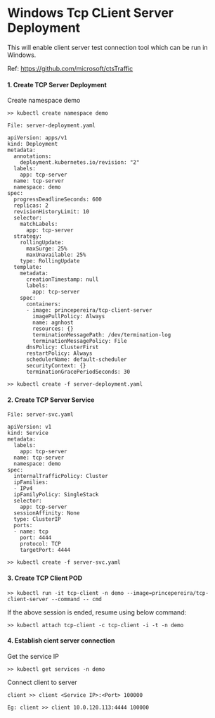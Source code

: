 # Windows Tcp CLient Server Deployment

This will enable client server test connection tool which can be run in Windows.

Ref: https://github.com/microsoft/ctsTraffic

#### 1. Create TCP Server Deployment

Create namespace demo
```
>> kubectl create namespace demo
```

```
File: server-deployment.yaml
```

```
apiVersion: apps/v1
kind: Deployment
metadata:
  annotations:
    deployment.kubernetes.io/revision: "2"
  labels:
    app: tcp-server
  name: tcp-server
  namespace: demo
spec:
  progressDeadlineSeconds: 600
  replicas: 2
  revisionHistoryLimit: 10
  selector:
    matchLabels:
      app: tcp-server
  strategy:
    rollingUpdate:
      maxSurge: 25%
      maxUnavailable: 25%
    type: RollingUpdate
  template:
    metadata:
      creationTimestamp: null
      labels:
        app: tcp-server
    spec:
      containers:
      - image: princepereira/tcp-client-server
        imagePullPolicy: Always
        name: agnhost
        resources: {}
        terminationMessagePath: /dev/termination-log
        terminationMessagePolicy: File
      dnsPolicy: ClusterFirst
      restartPolicy: Always
      schedulerName: default-scheduler
      securityContext: {}
      terminationGracePeriodSeconds: 30
```
```
>> kubectl create -f server-deployment.yaml
```

#### 2. Create TCP Server Service

```
File: server-svc.yaml
```
```
apiVersion: v1
kind: Service
metadata:
  labels:
    app: tcp-server
  name: tcp-server
  namespace: demo
spec:
  internalTrafficPolicy: Cluster
  ipFamilies:
  - IPv4
  ipFamilyPolicy: SingleStack
  selector:
    app: tcp-server
  sessionAffinity: None
  type: ClusterIP
  ports:
  - name: tcp
    port: 4444
    protocol: TCP
    targetPort: 4444
```
```
>> kubectl create -f server-svc.yaml
```

#### 3. Create TCP Client POD

```
>> kubectl run -it tcp-client -n demo --image=princepereira/tcp-client-server --command -- cmd
```

If the above session is ended, resume using below command:
```
>> kubectl attach tcp-client -c tcp-client -i -t -n demo
```

#### 4. Establish cient server connection

Get the service IP
```
>> kubectl get services -n demo
```

Connect client to server
```
client >> client <Service IP>:<Port> 100000

Eg: client >> client 10.0.120.113:4444 100000
```

